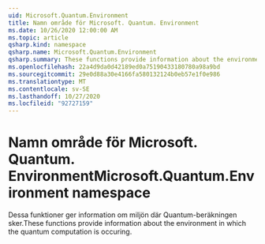 ```yaml
---
uid: Microsoft.Quantum.Environment
title: Namn område för Microsoft. Quantum. Environment
ms.date: 10/26/2020 12:00:00 AM
ms.topic: article
qsharp.kind: namespace
qsharp.name: Microsoft.Quantum.Environment
qsharp.summary: These functions provide information about the environment in which the quantum computation is occuring.
ms.openlocfilehash: 22a4d9da0d42189ed0a75190433180780a98a9bd
ms.sourcegitcommit: 29e0d88a30e4166fa580132124b0eb57e1f0e986
ms.translationtype: MT
ms.contentlocale: sv-SE
ms.lasthandoff: 10/27/2020
ms.locfileid: "92727159"
---
```

# <a name="microsoftquantumenvironment-namespace"></a><span data-ttu-id="4fcbb-102">Namn område för Microsoft. Quantum. Environment</span><span class="sxs-lookup"><span data-stu-id="4fcbb-102">Microsoft.Quantum.Environment namespace</span></span>

<span data-ttu-id="4fcbb-103">Dessa funktioner ger information om miljön där Quantum-beräkningen sker.</span><span class="sxs-lookup"><span data-stu-id="4fcbb-103">These functions provide information about the environment in which the quantum computation is occuring.</span></span>

